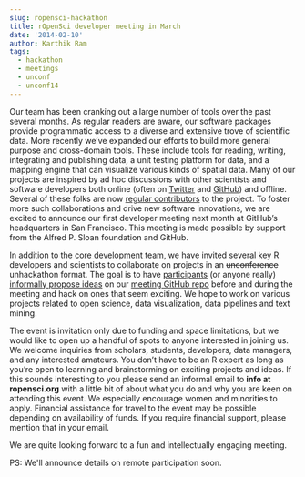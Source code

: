 ```yaml
---
slug: ropensci-hackathon
title: rOpenSci developer meeting in March
date: '2014-02-10'
author: Karthik Ram
tags:
  - hackathon
  - meetings
  - unconf
  - unconf14
---
```


Our team has been cranking out a large number of tools over the past several months. As regular readers are aware, our software packages provide programmatic access to a diverse and extensive trove of scientific data. More recently we’ve expanded our efforts to build more general purpose and cross-domain tools. These include tools for reading, writing, integrating and publishing data, a unit testing platform for data, and a mapping engine that can visualize various kinds of spatial data. Many of our projects are inspired by ad hoc discussions with other scientists and software developers both online (often on [Twitter](https://twitter.com/ropensci) and [GitHub](https://github.com/ropensci)) and offline. Several of these folks are now [regular contributors](/community/) to the project. To foster more such collaborations and drive new software innovations, we are excited to announce our first developer meeting next month at GitHub’s headquarters in San Francisco. This meeting is made possible by support from the Alfred P. Sloan foundation and GitHub.

In addition to the [core development team](/about/#devteam), we have invited several key R developers and scientists to collaborate on projects in an <strike>unconference</strike> unhackathon format. The goal is to have [participants](https://github.com/ropensci/hackathon#ropensci-hackathon) (or anyone really) [informally propose ideas](https://github.com/ropensci/hackathon/issues) on our [meeting GitHub repo](https://github.com/ropensci/hackathon) before and during the meeting and hack on ones that seem exciting. We hope to work on various projects related to open science, data visualization, data pipelines and text mining.

The event is invitation only due to funding and space limitations, but we would like to open up a handful of spots to anyone interested in joining us. We welcome inquiries from scholars, students, developers, data managers, and any interested amateurs. You don’t have to be an R expert as long as you’re open to learning and brainstorming on exciting projects and ideas. If this sounds interesting to you please send an informal email to **info at ropensci.org** with a little bit of about what you do and why you are keen on attending this event. We especially encourage women and minorities to apply. Financial assistance for travel to the event may be possible depending on availability of funds. If you require financial support, please mention that in your email.

We are quite looking forward to a fun and intellectually engaging meeting.

PS: We'll announce details on remote participation soon.
